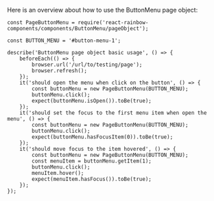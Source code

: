 Here is an overview about how to use the ButtonMenu page object:

    const PageButtonMenu = require('react-rainbow-components/components/ButtonMenu/pageObject');

    const BUTTON_MENU = '#button-menu-1';

    describe('ButtonMenu page object basic usage', () => {
        beforeEach(() => {
            browser.url('/url/to/testing/page');
            browser.refresh();
        });
        it('should open the menu when click on the button', () => {
            const buttonMenu = new PageButtonMenu(BUTTON_MENU);
            buttonMenu.click();
            expect(buttonMenu.isOpen()).toBe(true);
        });
        it('should set the focus to the first menu item when open the menu', () => {
            const buttonMenu = new PageButtonMenu(BUTTON_MENU);
            buttonMenu.click();
            expect(buttonMenu.hasFocusItem(0)).toBe(true);
        });
        it('should move focus to the item hovered', () => {
            const buttonMenu = new PageButtonMenu(BUTTON_MENU);
            const menuItem = buttonMenu.getItem(1);
            buttonMenu.click();
            menuItem.hover();
            expect(menuItem.hasFocus()).toBe(true);
        });
    });
